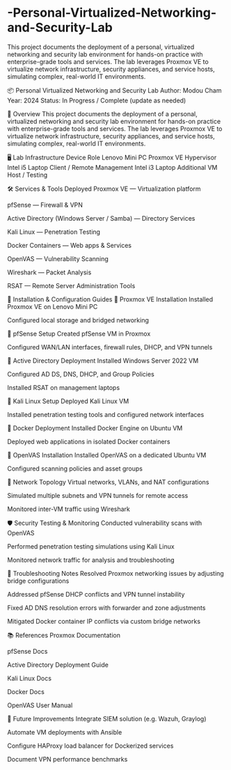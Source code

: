 # -Personal-Virtualized-Networking-and-Security-Lab
This project documents the deployment of a personal, virtualized networking and security lab environment for hands-on practice with enterprise-grade tools and services. The lab leverages Proxmox VE to virtualize network infrastructure, security appliances, and service hosts, simulating complex, real-world IT environments.

📦 Personal Virtualized Networking and Security Lab
Author: Modou Cham
Year: 2024
Status: In Progress / Complete (update as needed)

📖 Overview
This project documents the deployment of a personal, virtualized networking and security lab environment for hands-on practice with enterprise-grade tools and services. The lab leverages Proxmox VE to virtualize network infrastructure, security appliances, and service hosts, simulating complex, real-world IT environments.

🖥️ Lab Infrastructure
Device	Role
Lenovo Mini PC	Proxmox VE Hypervisor
Intel i5 Laptop	Client / Remote Management
Intel i3 Laptop	Additional VM Host / Testing

🛠️ Services & Tools Deployed
Proxmox VE — Virtualization platform

pfSense — Firewall & VPN

Active Directory (Windows Server / Samba) — Directory Services

Kali Linux — Penetration Testing

Docker Containers — Web apps & Services

OpenVAS — Vulnerability Scanning

Wireshark — Packet Analysis

RSAT — Remote Server Administration Tools

📑 Installation & Configuration Guides
📌 Proxmox VE Installation
Installed Proxmox VE on Lenovo Mini PC

Configured local storage and bridged networking

📌 pfSense Setup
Created pfSense VM in Proxmox

Configured WAN/LAN interfaces, firewall rules, DHCP, and VPN tunnels

📌 Active Directory Deployment
Installed Windows Server 2022 VM

Configured AD DS, DNS, DHCP, and Group Policies

Installed RSAT on management laptops

📌 Kali Linux Setup
Deployed Kali Linux VM

Installed penetration testing tools and configured network interfaces

📌 Docker Deployment
Installed Docker Engine on Ubuntu VM

Deployed web applications in isolated Docker containers

📌 OpenVAS Installation
Installed OpenVAS on a dedicated Ubuntu VM

Configured scanning policies and asset groups

🧪 Network Topology
Virtual networks, VLANs, and NAT configurations

Simulated multiple subnets and VPN tunnels for remote access

Monitored inter-VM traffic using Wireshark

🛡️ Security Testing & Monitoring
Conducted vulnerability scans with OpenVAS

Performed penetration testing simulations using Kali Linux

Monitored network traffic for analysis and troubleshooting

📓 Troubleshooting Notes
Resolved Proxmox networking issues by adjusting bridge configurations

Addressed pfSense DHCP conflicts and VPN tunnel instability

Fixed AD DNS resolution errors with forwarder and zone adjustments

Mitigated Docker container IP conflicts via custom bridge networks

📚 References
Proxmox Documentation

pfSense Docs

Active Directory Deployment Guide

Kali Linux Docs

Docker Docs

OpenVAS User Manual

📌 Future Improvements
Integrate SIEM solution (e.g. Wazuh, Graylog)

Automate VM deployments with Ansible

Configure HAProxy load balancer for Dockerized services

Document VPN performance benchmarks

